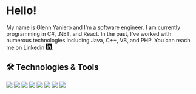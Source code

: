 # Hello! 

My name is Glenn Yaniero and I'm a software engineer.  I am currently programming in C#, .NET, and React. In the past, I've worked with numerous technologies including Java, C++, VB, and PHP.  You can reach me on Linkedin [![LinkedIn][1.1]][1].
 
## 🛠 Technologies & Tools
![](https://img.shields.io/badge/Code-CSharp-informational?style=flat&logo=CSharp&logoColor=white&color=2bbc8a)
![](https://img.shields.io/badge/Code-DotNet-informational?style=flat&logo=DotNet&logoColor=white&color=2bbc8a)
![](https://img.shields.io/badge/Code-JavaScript-informational?style=flat&logo=javascript&logoColor=white&color=2bbc8a)
![](https://img.shields.io/badge/Code-React-informational?style=flat&logo=React&logoColor=white&color=2bbc8a)
![](https://img.shields.io/badge/Code-Bootstrap-informational?style=flat&logo=Bootstrap&logoColor=white&color=2bbc8a)
![](https://img.shields.io/badge/Code-Java-informational?style=flat&logo=Java&logoColor=white&color=2bbc8a)
![](https://img.shields.io/badge/DB-SQl%20Server-informational?style=flat&logo=microsoftsqlserver&logoColor=white&color=2bbc8a)
![](https://img.shields.io/badge/DB-MySQL-informational?style=flat&logo=mysql&logoColor=white&color=2bbc8a)

[1.1]: https://raw.githubusercontent.com/GlennYaniero/GlennYaniero/master/linkedin-1-1.png (LinkedIn icon without padding)
[1]: https://www.linkedin.com/in/glennyaniero/
<!---
GlennYaniero/GlennYaniero is a ✨ special ✨ repository because its `README.md` (this file) appears on your GitHub profile.
You can click the Preview link to take a look at your changes.
--->
